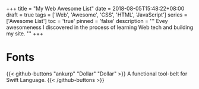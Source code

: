 +++
title       = "My Web Awesome List"
date        = 2018-08-05T15:48:22+08:00
draft       = true
tags        = ['Web', 'Awesome', 'CSS', 'HTML', 'JavaScript']
series      = ['Awesome List']
toc         = 'true'
pinned      = 'false'
description = '''
Evey awesomeness I discovered in the process of learning Web tech and building
my site.
'''
+++

# Fonts

{{< github-buttons "ankurp" "Dollar" "Dollar" >}}
A functional tool-belt for Swift Language.
{{< /github-buttons >}}
